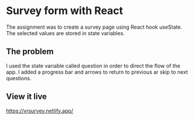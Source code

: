 # Survey form with React

The assignment was to create a survey page using React hook useState. The selected values are stored in state variables.

## The problem

I used the state variable called question in order to direct the flow of the app. I added a progress bar and arrows to return to previous ar skip to next questions.

## View it live

https://vrsurvey.netlify.app/
